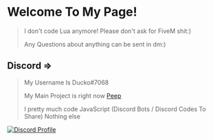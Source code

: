 # Welcome To My Page!
> I don't code Lua anymore! Please don't ask for FiveM shit:)
> 
> Any Questions about anything can be sent in dm:)
## Discord =>
> My Username Is Ducko#7068
> 
> My Main Project is right now [Peep](https://discord.gg/g8zDJ8jPn8)
> 
> I pretty much code JavaScript (Discord Bots / Discord Codes To Share) Nothing else
>
[![Discord Profile](https://discord.c99.nl/widget/theme-1/711712752246325343.png)](https://discord.com/users/483357154502377473)
